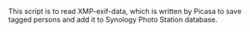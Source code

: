 This script is to read XMP-exif-data, which is written by Picasa to save tagged persons and add it to Synology Photo Station database.